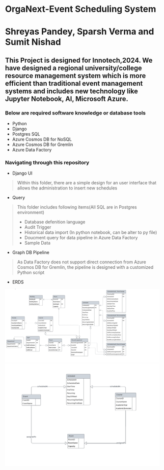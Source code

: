# OrgaNext-Event Scheduling System

# Shreyas Pandey, Sparsh Verma and Sumit Nishad

## This Project is designed for Innotech,2024. We have designed a regional university/college resource management system which is more efficient than traditional event management systems and includes new technology like Jupyter Notebook, AI, Microsoft Azure.

### Below are required software knowledge or database tools

- Python
- Django
- Postgres SQL
- Azure Cosmos DB for NoSQL
- Azure Cosmos DB for Gremlin
- Azure Data Factory

### Navigating through this repository

- Django UI

> Within this folder, there are a simple design for an user interface that allows the administration to insert new schedules

- Query

> This folder includes following items(All SQL are in Postgres environment)
> - Database defenition language
> - Audit Trigger
> - Historical data import (In python notebook, can be alter to py file)
> - Doucment query for data pipeline in Azure Data Factory
> - Sample Data

- Graph DB Pipeline

> As Data Factory does not support direct connection from Azure Cosmos DB for Gremlin, the pipeline is designed with a customized Python script

- ERDS

<img src="/Database Structure/DatabaseERdiagram(PostgresSQL).png"  title="SQL ERD">

<img src="/Database Structure/DatabaseERdiagram(Graphic).png"  title="Graphic ERD">

